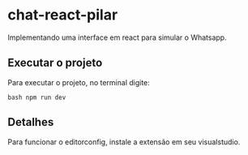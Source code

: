 # chat-react-pilar

Implementando uma interface em react para simular o Whatsapp.

## Executar o projeto

Para executar o projeto, no terminal digite:

`bash
npm run dev
`

## Detalhes

Para funcionar o editorconfig, instale a extensão em seu visualstudio.
